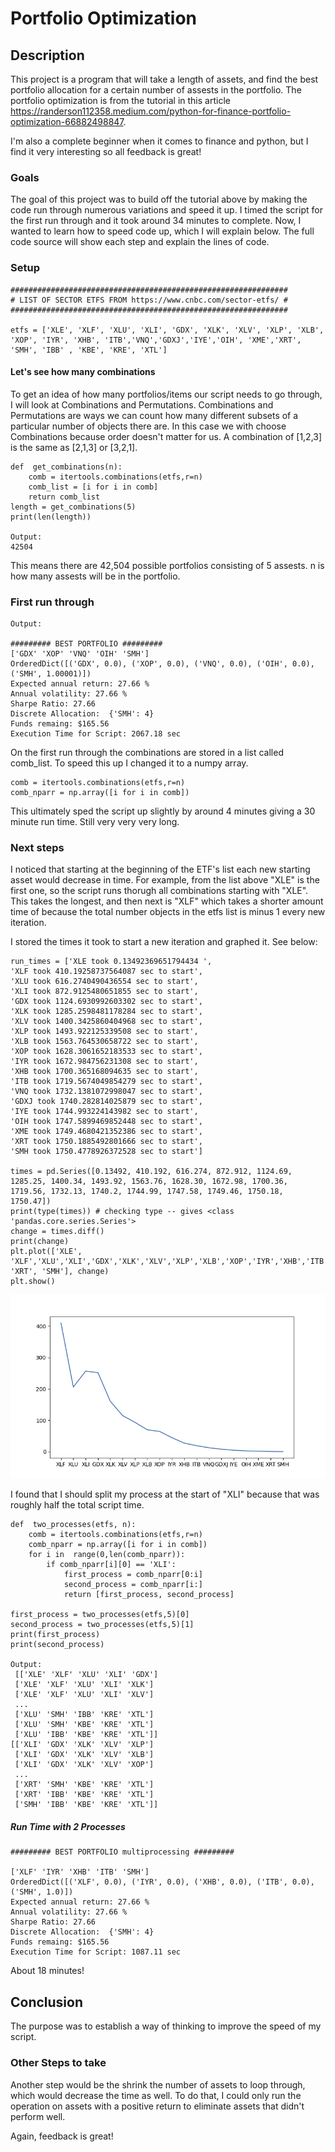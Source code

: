 # Portfolio Optimization
## Description
This project is a program that will take a length of assets, and find the best portfolio allocation for a certain number of assests in the portfolio. The portfolio optimization is from the tutorial in this article https://randerson112358.medium.com/python-for-finance-portfolio-optimization-66882498847.  

I'm also a complete beginner when it comes to finance and python, but I find it very interesting so all feedback is great! 

### Goals
The goal of this project was to build off the tutorial above by making the code run through numerous variations and speed it up. I timed the script for the first run through and it took around 34 minutes to complete. Now, I wanted to learn how to speed code up, which I will explain below. The full code source will show each step and explain the lines of code. 
 
### Setup

    ##############################################################
    # LIST OF SECTOR ETFS FROM https://www.cnbc.com/sector-etfs/ #
    ##############################################################
    
    etfs = ['XLE', 'XLF', 'XLU', 'XLI', 'GDX', 'XLK', 'XLV', 'XLP', 'XLB', 'XOP', 'IYR', 'XHB', 'ITB','VNQ','GDXJ','IYE','OIH', 'XME','XRT', 'SMH', 'IBB' , 'KBE', 'KRE', 'XTL']

#### Let's see how many combinations
To get an idea of how many portfolios/items our script needs to go through, I will look at Combinations and Permutations. Combinations and Permutations are ways we can count how many different subsets of a particular number of objects there are. In this case we with choose Combinations because order doesn't matter for us. A combination of [1,2,3] is the same as [2,1,3] or [3,2,1].

    def  get_combinations(n):
	    comb = itertools.combinations(etfs,r=n)
	    comb_list = [i for i in comb]
	    return comb_list
    length = get_combinations(5)
    print(len(length))
    
    Output:
    42504
This means there are 42,504 possible portfolios consisting of 5 assests. n is how many assests will be in the portfolio.

### First run through

    Output:
    
    ######### BEST PORTFOLIO #########
    ['GDX' 'XOP' 'VNQ' 'OIH' 'SMH']
    OrderedDict([('GDX', 0.0), ('XOP', 0.0), ('VNQ', 0.0), ('OIH', 0.0), ('SMH', 1.00001)])
    Expected annual return: 27.66 %
    Annual volatility: 27.66 %
    Sharpe Ratio: 27.66
    Discrete Allocation:  {'SMH': 4}
    Funds remaing: $165.56
    Execution Time for Script: 2067.18 sec
On the first run through the combinations are stored in a list called comb_list. To speed this up I changed it to a numpy array.

    comb = itertools.combinations(etfs,r=n)
    comb_nparr = np.array([i for i in comb])
This ultimately sped the script up slightly by around 4 minutes giving a 30 minute run time. Still very very very long.
### Next steps
I noticed that starting at the beginning of the ETF's list each new starting asset would decrease in time. For example, from the list above "XLE" is the first one, so the script runs thorugh all combinations starting with "XLE". This takes the longest, and then next is "XLF" which takes a shorter amount time of because the total number objects in the etfs list is minus 1 every new iteration. 

I stored the times it took to start a new iteration and graphed it. 
See below:

    run_times = ['XLE took 0.13492369651794434 ',
    'XLF took 410.19258737564087 sec to start',
    'XLU took 616.2740490436554 sec to start',
    'XLI took 872.9125480651855 sec to start',
    'GDX took 1124.6930992603302 sec to start',
    'XLK took 1285.2598481178284 sec to start',
    'XLV took 1400.3425860404968 sec to start',
    'XLP took 1493.922125339508 sec to start',
    'XLB took 1563.764530658722 sec to start',
    'XOP took 1628.3061652183533 sec to start',
    'IYR took 1672.984756231308 sec to start',
    'XHB took 1700.365168094635 sec to start',
    'ITB took 1719.5674049854279 sec to start',
    'VNQ took 1732.1381072998047 sec to start',
    'GDXJ took 1740.282814025879 sec to start',
    'IYE took 1744.993224143982 sec to start',
    'OIH took 1747.5899469852448 sec to start',
    'XME took 1749.4680421352386 sec to start',
    'XRT took 1750.1885492801666 sec to start',
    'SMH took 1750.4778926372528 sec to start']
    
    times = pd.Series([0.13492, 410.192, 616.274, 872.912, 1124.69, 1285.25, 1400.34, 1493.92, 1563.76, 1628.30, 1672.98, 1700.36, 1719.56, 1732.13, 1740.2, 1744.99, 1747.58, 1749.46, 1750.18, 1750.47])
    print(type(times)) # checking type -- gives <class 'pandas.core.series.Series'>
    change = times.diff()
    print(change)
    plt.plot(['XLE', 'XLF','XLU','XLI','GDX','XLK','XLV','XLP','XLB','XOP','IYR','XHB','ITB','VNQ','GDXJ','IYE','OIH','XME', 'XRT', 'SMH'], change)
    plt.show()

![](iteration-times.png)

I found that I should split my process at the start of "XLI" because that was roughly half the total script time.

    def  two_processes(etfs, n):
	    comb = itertools.combinations(etfs,r=n) 
	    comb_nparr = np.array([i for i in comb])
	    for i in  range(0,len(comb_nparr)):
		    if comb_nparr[i][0] == 'XLI':
			    first_process = comb_nparr[0:i]
			    second_process = comb_nparr[i:]
			    return [first_process, second_process]
    
    first_process = two_processes(etfs,5)[0]
    second_process = two_processes(etfs,5)[1]  
    print(first_process)
    print(second_process)
    
    Output:
     [['XLE' 'XLF' 'XLU' 'XLI' 'GDX']
     ['XLE' 'XLF' 'XLU' 'XLI' 'XLK']
     ['XLE' 'XLF' 'XLU' 'XLI' 'XLV']
     ...
     ['XLU' 'SMH' 'IBB' 'KRE' 'XTL']
     ['XLU' 'SMH' 'KBE' 'KRE' 'XTL']
     ['XLU' 'IBB' 'KBE' 'KRE' 'XTL']]
    [['XLI' 'GDX' 'XLK' 'XLV' 'XLP']
     ['XLI' 'GDX' 'XLK' 'XLV' 'XLB']
     ['XLI' 'GDX' 'XLK' 'XLV' 'XOP']
     ...
     ['XRT' 'SMH' 'KBE' 'KRE' 'XTL']
     ['XRT' 'IBB' 'KBE' 'KRE' 'XTL']
     ['SMH' 'IBB' 'KBE' 'KRE' 'XTL']]

##### Run Time with 2 Processes

    ######### BEST PORTFOLIO multiprocessing #########
    
    ['XLF' 'IYR' 'XHB' 'ITB' 'SMH']
    OrderedDict([('XLF', 0.0), ('IYR', 0.0), ('XHB', 0.0), ('ITB', 0.0), ('SMH', 1.0)])
    Expected annual return: 27.66 %
    Annual volatility: 27.66 %
    Sharpe Ratio: 27.66
    Discrete Allocation:  {'SMH': 4}
    Funds remaing: $165.56
    Execution Time for Script: 1087.11 sec
About 18 minutes!

## Conclusion

The purpose was to establish a way of thinking to improve the speed of my script.

### Other Steps to take
Another step would be the shrink the number of assets to loop through, which would decrease the time as well. To do that, I could only run the operation on assets with a positive return to eliminate assets that didn't perform well. 

Again, feedback is great!
